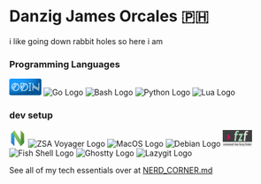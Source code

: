 # Danzig James Orcales 🇵🇭

i like going down rabbit holes so here i am

### Programming Languages

<img src="https://github.com/odin-lang/Odin/blob/master/misc/logo-slim.png" height="30" alt="Odin Logo"> <img src="https://upload.wikimedia.org/wikipedia/commons/thumb/0/05/Go_Logo_Blue.svg/330px-Go_Logo_Blue.svg.png" height="30" alt="Go Logo"> <img src="https://upload.wikimedia.org/wikipedia/commons/thumb/4/4b/Bash_Logo_Colored.svg/512px-Bash_Logo_Colored.svg.png" height="30" alt="Bash Logo"> <img src="https://upload.wikimedia.org/wikipedia/commons/thumb/c/c3/Python-logo-notext.svg/115px-Python-logo-notext.svg.png" height="30" alt="Python Logo"> <img src="https://upload.wikimedia.org/wikipedia/commons/thumb/c/cf/Lua-Logo.svg/250px-Lua-Logo.svg.png" height="30" alt="Lua Logo">

### dev setup

<img src="https://raw.githubusercontent.com/github/explore/26674e638508ac4a4e113ee32d6755ebfa000569/topics/neovim/neovim.png" height="30" alt="Neovim Logo"> <img src="https://www.zsa.io/cdn-cgi/image/width=180,quality=80,format=auto/@voyager/images/navbar/voyager-logo.webp" height="30" alt="ZSA Voyager Logo"> <img height="30" alt="MacOS Logo" src="https://github.com/user-attachments/assets/38702387-8662-4cc4-a3cf-401cc745e1a9" /> <img height="30" alt="Debian Logo" src="https://github.com/user-attachments/assets/044a8b97-9a37-4f54-a0f9-a39ff4c1e598" /> <img src="https://raw.githubusercontent.com/junegunn/i/master/fzf.png" alt="FZF Logo" height="30"> <img src="https://user-images.githubusercontent.com/25829/59462189-2cd06380-8df1-11e9-9ec8-d091584230d5.png" alt="Fish Shell Logo" height="30">  <img src="https://github.com/ghostty-org/ghostty/blob/main/images/icons/icon_512%402x.png" height="30" alt="Ghostty Logo"> <img height="30" alt="Lazygit Logo" src="https://github.com/user-attachments/assets/124017e9-3a0e-44a2-9b30-6cf62a3313a6" />


See all of my tech essentials over at [NERD_CORNER.md](https://github.com/james-orcales/james-orcales/blob/main/NERD_CORNER.md)
